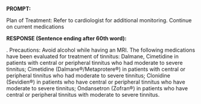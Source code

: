 **PROMPT:**

Plan of Treatment:  Refer to cardiologist for additional monitoring. Continue on current medications

**RESPONSE (Sentence ending after 60th word):**

.  Precautions:  Avoid alcohol while having an MRI. The following medications have been evaluated for treatment of tinnitus:  Dalmane, Cimetidine in patients with central or peripheral tinnitus who had moderate to severe tinnitus;   Cimetidine (Dalmane®/Metaprotere®) in patients with central or peripheral tinnitus who had moderate to severe tinnitus;  Clonidine (Sevidien®) in patients who have central or peripheral tinnitus who have moderate to severe tinnitus;  Ondansetron (Zofran®) in patients who have central or peripheral tinnitus with moderate to severe tinnitus. 